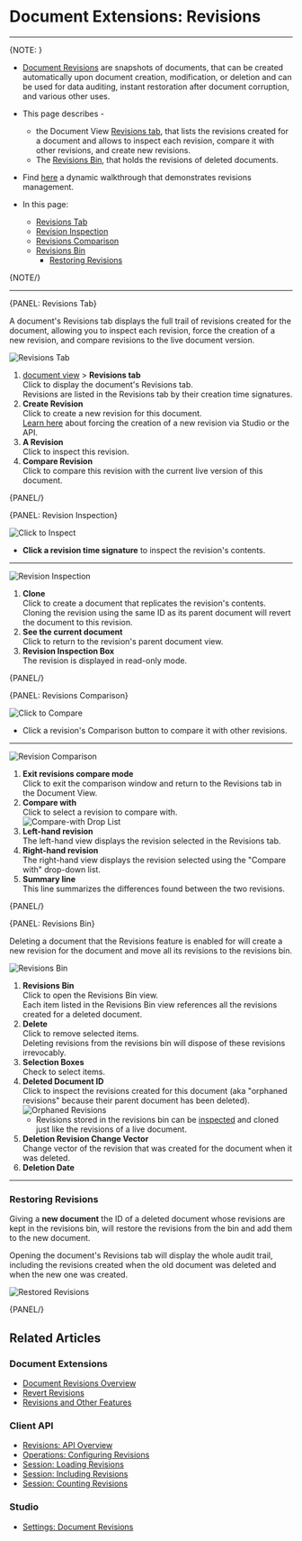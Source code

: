 # Document Extensions: Revisions
---

{NOTE: }

* [Document Revisions](../../../document-extensions/revisions/overview) 
  are snapshots of documents, that can be created automatically upon 
  document creation, modification, or deletion and can be used for data 
  auditing, instant restoration after document corruption, and various 
  other uses.  
* This page describes -  
   * the Document View [Revisions tab](../../../studio/database/document-extensions/revisions#revisions-tab), 
     that lists the revisions created for a document and allows to inspect 
     each revision, compare it with other revisions, and create new revisions.  
   * The [Revisions Bin](../../../studio/database/document-extensions/revisions#revisions-bin), 
     that holds the revisions of deleted documents.  
* Find [here](../../../document-extensions/revisions/overview#how-it-works) 
  a dynamic walkthrough that demonstrates revisions management.  

* In this page:
  * [Revisions Tab](../../../studio/database/document-extensions/revisions#revisions-tab)  
  * [Revision Inspection](../../../studio/database/document-extensions/revisions#revision-inspection)  
  * [Revisions Comparison](../../../studio/database/document-extensions/revisions#revisions-comparison)  
  * [Revisions Bin](../../../studio/database/document-extensions/revisions#revisions-bin)  
     * [Restoring Revisions](../../../studio/database/document-extensions/revisions#restoring-revisions)  

{NOTE/}

---

{PANEL: Revisions Tab}

A document's Revisions tab displays the full trail of revisions created for the document, 
allowing you to inspect each revision, force the creation of a new revision, and compare 
revisions to the live document version.  

![Revisions Tab](images/revisions/document-revisions.png "Revisions Tab")

1. [document view](../../../studio/database/documents/document-view) > **Revisions tab**  
   Click to display the document's Revisions tab.  
   Revisions are listed in the Revisions tab by their creation time signatures.  
2. **Create Revision**  
   Click to create a new revision for this document.  
   [Learn here](../../../document-extensions/revisions/overview#force-revision-creation) 
   about forcing the creation of a new revision via Studio or the API.  
3. **A Revision**  
   Click to inspect this revision.  
4. **Compare Revision**  
   Click to compare this revision with the current live version of this document.  

{PANEL/}

{PANEL: Revision Inspection}

![Click to Inspect](images/revisions/click-revision.png "Click to Inspect")

* **Click a revision time signature** to inspect the revision's contents.  

---

![Revision Inspection](images/revisions/revision-inspection.png "Revision Inspection")

1. **Clone**  
   Click to create a document that replicates the revision's contents.  
   Cloning the revision using the same ID as its parent document will revert the document to this revision.  
2. **See the current document**  
   Click to return to the revision's parent document view.  
3. **Revision Inspection Box**  
   The revision is displayed in read-only mode.  

{PANEL/}


{PANEL: Revisions Comparison}

![Click to Compare](images/revisions/click-to-compare.png "Click to Compare")

* Click a revision's Comparison button to compare it with other revisions.  

---

![Revision Comparison](images/revisions/revision-comparison.png "Revision Comparison")

1. **Exit revisions compare mode**  
   Click to exit the comparison window and return to the Revisions tab in the Document View.  
2. **Compare with**  
   Click to select a revision to compare with.  
   ![Compare-with Drop List](images/revisions/compare-with-drop-list.png "Compare-with Drop List")
3. **Left-hand revision**  
   The left-hand view displays the revision selected in the Revisions tab.  
4. **Right-hand revision**  
  The right-hand view displays the revision selected using the "Compare with" drop-down list.  
5. **Summary line**  
  This line summarizes the differences found between the two revisions.  

{PANEL/}

{PANEL: Revisions Bin}

Deleting a document that the Revisions feature is enabled for will create 
a new revision for the document and move all its revisions to the revisions bin.  

![Revisions Bin](images/revisions/revisions-bin.png "Revisions Bin")

1. **Revisions Bin**  
   Click to open the Revisions Bin view.  
   Each item listed in the Revisions Bin view references all the revisions created for a deleted document.  
2. **Delete**  
   Click to remove selected items.  
   Deleting revisions from the revisions bin will dispose of these revisions irrevocably.  
3. **Selection Boxes**  
   Check to select items.  
4. **Deleted Document ID**  
   Click to inspect the revisions created for this document (aka "orphaned revisions" 
   because their parent document has been deleted).  
   ![Orphaned Revisions](images/revisions/orphaned-revisions.png "Orphaned Revisions")
     * Revisions stored in the revisions bin can be 
       [inspected](../../../studio/database/document-extensions/revisions#revision-inspection) 
       and cloned just like the revisions of a live document.  
5. **Deletion Revision Change Vector**  
   Change vector of the revision that was created for the document when it was deleted.  
6. **Deletion Date**  

---

### Restoring Revisions

Giving a **new document** the ID of a deleted document whose revisions are 
kept in the revisions bin, will restore the revisions from the bin and add 
them to the new document.

Opening the document's Revisions tab will display the whole audit trail, 
including the revisions created when the old document was deleted and when 
the new one was created.

![Restored Revisions](images/revisions/restored-revisions.png "Restored Revisions")

{PANEL/}

## Related Articles

### Document Extensions

* [Document Revisions Overview](../../../document-extensions/revisions/overview)  
* [Revert Revisions](../../../document-extensions/revisions/revert-revisions)  
* [Revisions and Other Features](../../../document-extensions/revisions/revisions-and-other-features)  

### Client API

* [Revisions: API Overview](../../../document-extensions/revisions/client-api/overview)  
* [Operations: Configuring Revisions](../../../document-extensions/revisions/client-api/operations/configure-revisions)  
* [Session: Loading Revisions](../../../document-extensions/revisions/client-api/session/loading)  
* [Session: Including Revisions](../../../document-extensions/revisions/client-api/session/including)  
* [Session: Counting Revisions](../../../document-extensions/revisions/client-api/session/counting)  

### Studio

* [Settings: Document Revisions](../../../studio/database/settings/document-revisions)  

